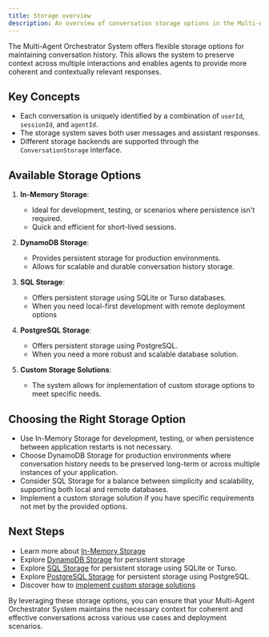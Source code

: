 ```yaml
---
title: Storage overview
description: An overview of conversation storage options in the Multi-Agent Orchestrator System
---
```


The Multi-Agent Orchestrator System offers flexible storage options for maintaining conversation history. This allows the system to preserve context across multiple interactions and enables agents to provide more coherent and contextually relevant responses.

## Key Concepts

- Each conversation is uniquely identified by a combination of `userId`, `sessionId`, and `agentId`.
- The storage system saves both user messages and assistant responses.
- Different storage backends are supported through the `ConversationStorage` interface.

## Available Storage Options

1. **In-Memory Storage**:
   - Ideal for development, testing, or scenarios where persistence isn't required.
   - Quick and efficient for short-lived sessions.

2. **DynamoDB Storage**:
   - Provides persistent storage for production environments.
   - Allows for scalable and durable conversation history storage.

3. **SQL Storage**:
    - Offers persistent storage using SQLite or Turso databases.
    - When you need local-first development with remote deployment options

4. **PostgreSQL Storage**:
    - Offers persistent storage using PostgreSQL.
    - When you need a more robust and scalable database solution.

5. **Custom Storage Solutions**:
   - The system allows for implementation of custom storage options to meet specific needs.

## Choosing the Right Storage Option

- Use In-Memory Storage for development, testing, or when persistence between application restarts is not necessary.
- Choose DynamoDB Storage for production environments where conversation history needs to be preserved long-term or across multiple instances of your application.
- Consider SQL Storage for a balance between simplicity and scalability, supporting both local and remote databases.
- Implement a custom storage solution if you have specific requirements not met by the provided options.

## Next Steps

- Learn more about [In-Memory Storage](/multi-agent-orchestrator/storage/in-memory)
- Explore [DynamoDB Storage](/multi-agent-orchestrator/storage/dynamodb) for persistent storage
- Explore [SQL Storage](/multi-agent-orchestrator/storage/sql) for persistent storage using SQLite or Turso.
- Explore [PostgreSQL Storage](/multi-agent-orchestrator/storage/postgresql) for persistent storage using PostgreSQL.
- Discover how to [implement custom storage solutions](/multi-agent-orchestrator/storage/custom)

By leveraging these storage options, you can ensure that your Multi-Agent Orchestrator System maintains the necessary context for coherent and effective conversations across various use cases and deployment scenarios.